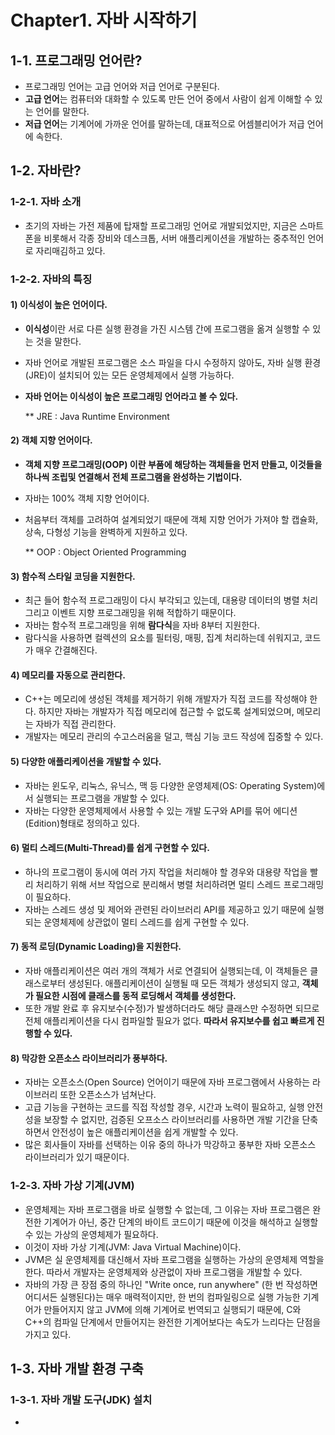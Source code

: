 # Chapter1. 자바 시작하기

## 1-1. 프로그래밍 언어란?

- 프로그래밍 언어는 고급 언어와 저급 언어로 구분된다.
- **고급 언어**는 컴퓨터와 대화할 수 있도록 만든 언어 중에서 사람이 쉽게 이해할 수 있는 언어를 말한다. 
- **저급 언어**는 기계어에 가까운 언어를 말하는데, 대표적으로 어셈블리어가 저급 언어에 속한다.

## 1-2. 자바란?

### 1-2-1. 자바 소개

- 초기의 자바는 가전 제품에 탑재할 프로그래밍 언어로 개발되었지만, 지금은 스마트폰을 비롯해서 각종 장비와 데스크톱, 서버 애플리케이션을 개발하는 중추적인 언어로 자리매김하고 있다.



### 1-2-2. 자바의 특징

#### 1) 이식성이 높은 언어이다.

- **이식성**이란 서로 다른 실행 환경을 가진 시스템 간에 프로그램을 옮겨 실행할 수 있는 것을 말한다.

- 자바 언어로 개발된 프로그램은 소스 파일을 다시 수정하지 않아도, 자바 실행 환경(JRE)이 설치되어 있는 모든 운영체제에서 실행 가능하다.

- **자바 언어는 이식성이 높은 프로그래밍 언어라고 볼 수 있다.**

  ** JRE : Java Runtime Environment

#### 2) 객체 지향 언어이다.

- **객체 지향 프로그래밍(OOP) 이란 부품에 해당하는 객체들을 먼저 만들고, 이것들을 하나씩 조립및 연결해서 전체 프로그램을 완성하는 기법이다.**

- 자바는 100% 객체 지향 언어이다. 

- 처음부터 객체를 고려하여 설계되었기 때문에 객체 지향 언어가 가져야 할 캡슐화, 상속, 다형성 기능을 완벽하게 지원하고 있다.

  ** OOP : Object Oriented Programming

#### 3) 함수적 스타일 코딩을 지원한다.

- 최근 들어 함수적 프로그래밍이 다시 부각되고 있는데, 대용량 데이터의 병렬 처리 그리고 이벤트 지향 프로그래밍을 위해 적합하기 때문이다.
- 자바는 함수적 프로그래밍을 위해 **람다식**을 자바 8부터 지원한다. 
- 람다식을 사용하면 컬렉션의 요소를 필터링, 매핑, 집계 처리하는데 쉬워지고, 코드가 매우 간결해진다.

#### 4) 메모리를 자동으로 관리한다.

- C++는 메모리에 생성된 객체를 제거하기 위해 개발자가 직접 코드를 작성해야 한다. 하지만 자바는 개발자가 직접 메모리에 접근할 수 없도록 설계되었으며, 메모리는 자바가 직접 관리한다. 
- 개발자는 메모리 관리의 수고스러움을 덜고, 핵심 기능 코드 작성에 집중할 수 있다.

#### 5) 다양한 애플리케이션을 개발할 수 있다.

- 자바는 윈도우, 리눅스, 유닉스, 맥 등 다양한 운영체제(OS: Operating System)에서 실행되는 프로그램을 개발할 수 있다.
- 자바는 다양한 운영체제에서 사용할 수 있는 개발 도구와 API를 묶어 에디션(Edition)형태로 정의하고 있다.

#### 6) 멀티 스레드(Multi-Thread)를 쉽게 구현할 수 있다.

- 하나의 프로그램이 동시에 여러 가지 작업을 처리해야 할 경우와 대용량 작업을 빨리 처리하기 위해 서브 작업으로 분리해서 병렬 처리하려면 멀티 스레드 프로그래밍이 필요하다. 
- 자바는 스레드 생성 및 제어와 관련된 라이브러리 API를 제공하고 있기 때문에 실행되는 운영체제에 상관없이 멀티 스레드를 쉽게 구현할 수 있다. 

#### 7) 동적 로딩(Dynamic Loading)을 지원한다.

- 자바 애플리케이션은 여러 개의 객체가 서로 연결되어 실행되는데, 이 객체들은 클래스로부터 생성된다. 애플리케이션이 실행될 때 모든 객체가 생성되지 않고, **객체가 필요한 시점에 클래스를 동적 로딩해서 객체를 생성한다.**
- 또한 개발 완료 후 유지보수(수정)가 발생하더라도 해당 클래스만 수정하면 되므로 전체 애플리케이션을 다시 컴파일할 필요가 없다. **따라서 유지보수를 쉽고 빠르게 진행할 수 있다.**

#### 8) 막강한 오픈소스 라이브러리가 풍부하다.

- 자바는 오픈소스(Open Source) 언어이기 때문에 자바 프로그램에서 사용하는 라이브러리 또한 오픈소스가 넘쳐난다.
- 고급 기능을 구현하는 코드를 직접 작성할 경우, 시간과 노력이 필요하고, 실행 안전성을 보장할 수 없지만, 검증된 오프소스 라이브러리를 사용하면 개발 기간을 단축하면서 안전성이 높은 애플리케이션을 쉽게 개발할 수 있다. 
- 많은 회사들이 자바를 선택하는 이유 중의 하나가 막강하고 풍부한 자바 오픈소스 라이브러리가 있기 때문이다.



### 1-2-3. 자바 가상 기계(JVM)

- 운영체제는 자바 프로그램을 바로 실행할 수 없는데, 그 이유는 자바 프로그램은 완전한 기계어가 아닌, 중간 단계의 바이트 코드이기 때문에 이것을 해석하고 실행할 수 있는 가상의 운영체제가 필요하다.
- 이것이 자바 가상 기계(JVM: Java Virtual Machine)이다. 
- JVM은 실 운영체제를 대신해서 자바 프로그램을 실행하는 가상의 운영체제 역할을 한다. 따라서 개발자는 운영체제와 상관없이 자바 프로그램을 개발할 수 있다.
- 자바의 가장 큰 장점 중의 하나인 "Write once, run anywhere" (한 번 작성하면 어디서든 실행된다)는 매우 매력적이지만, 한 번의 컴파일링으로 실행 가능한 기계어가 만들어지지 않고 JVM에 의해 기계어로 번역되고 실행되기 때문에, C와 C++의 컴파일 단계에서 만들어지는 완전한 기계어보다는 속도가 느리다는 단점을 가지고 있다.



## 1-3. 자바 개발 환경 구축

### 1-3-1. 자바 개발 도구(JDK) 설치

- 

